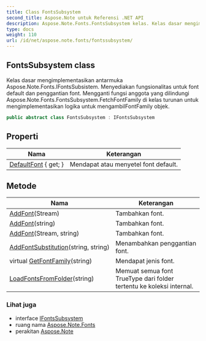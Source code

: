 ```yaml
---
title: Class FontsSubsystem
second_title: Aspose.Note untuk Referensi .NET API
description: Aspose.Note.Fonts.FontsSubsystem kelas. Kelas dasar mengimplementasikan antarmuka Aspose.Note.Fonts.IFontsSubsistem. Menyediakan fungsionalitas untuk font default dan penggantian font. Mengganti fungsi anggota yang dilindungi Aspose.Note.Fonts.FontsSubsystem.FetchFontFamily di kelas turunan untuk mengimplementasikan logika untuk mengambilFontFamily objek.
type: docs
weight: 110
url: /id/net/aspose.note.fonts/fontssubsystem/
---
```

## FontsSubsystem class

Kelas dasar mengimplementasikan antarmuka Aspose.Note.Fonts.IFontsSubsistem. Menyediakan fungsionalitas untuk font default dan penggantian font. Mengganti fungsi anggota yang dilindungi Aspose.Note.Fonts.FontsSubsystem.FetchFontFamily di kelas turunan untuk mengimplementasikan logika untuk mengambilFontFamily objek.

```csharp
public abstract class FontsSubsystem : IFontsSubsystem
```

## Properti

| Nama | Keterangan |
| --- | --- |
| [DefaultFont](../../aspose.note.fonts/fontssubsystem/defaultfont/) { get; } | Mendapat atau menyetel font default. |

## Metode

| Nama | Keterangan |
| --- | --- |
| [AddFont](../../aspose.note.fonts/fontssubsystem/addfont/#addfont)(Stream) | Tambahkan font. |
| [AddFont](../../aspose.note.fonts/fontssubsystem/addfont/#addfont_2)(string) | Tambahkan font. |
| [AddFont](../../aspose.note.fonts/fontssubsystem/addfont/#addfont_1)(Stream, string) | Tambahkan font. |
| [AddFontSubstitution](../../aspose.note.fonts/fontssubsystem/addfontsubstitution/)(string, string) | Menambahkan penggantian font. |
| virtual [GetFontFamily](../../aspose.note.fonts/fontssubsystem/getfontfamily/)(string) | Mendapat jenis font. |
| [LoadFontsFromFolder](../../aspose.note.fonts/fontssubsystem/loadfontsfromfolder/)(string) | Memuat semua font TrueType dari folder tertentu ke koleksi internal. |

### Lihat juga

* interface [IFontsSubsystem](../ifontssubsystem/)
* ruang nama [Aspose.Note.Fonts](../../aspose.note.fonts/)
* perakitan [Aspose.Note](../../)


